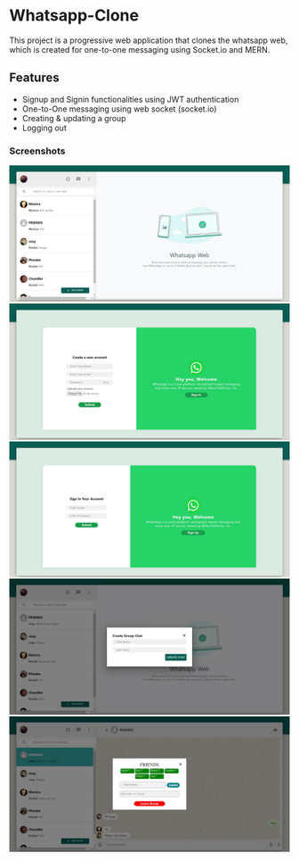 # Whatsapp-Clone

This project is a progressive web application that clones the whatsapp web, which is created for one-to-one messaging using Socket.io and MERN.

## Features

 - Signup and Signin functionalities using JWT authentication
 - One-to-One messaging using web socket (socket.io)
 - Creating & updating a group
 - Logging out

### Screenshots

![home](https://github.com/Lavanyak01/whatsapp/blob/main/public/pictures/home.jpg?raw=true)
![signup](https://github.com/Lavanyak01/whatsapp/blob/main/public/pictures/signup.jpg?raw=true)
![login](https://github.com/Lavanyak01/whatsapp/blob/main/public/pictures/login.jpg?raw=true)
![group](https://github.com/Lavanyak01/whatsapp/blob/main/public/pictures/group%20.jpg?raw=true)
![updateGroup](https://github.com/Lavanyak01/whatsapp/blob/main/public/pictures/update%20group.jpg?raw=true)
